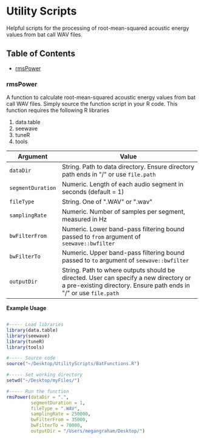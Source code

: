 # Utility Scripts
Helpful scripts for the processing of root-mean-squared acoustic energy values from bat call WAV files.

## Table of Contents
-  [rmsPower](#rmsPower)


### rmsPower
A function to calculate root-mean-squared acoustic energy values from bat call WAV files. Simply source the function script in your R code. This function requires the following R libraries

1. data.table 
2. seewave
3. tuneR
4. tools

|Argument|Value|
|--------|-----|
|`dataDir`|String. Path to data directory. Ensure directory path ends in "/" or use `file.path`|
|`segmentDuration`|Numeric. Length of each audio segment in seconds (default = 1)|
|`fileType`|String. One of ".WAV" or ".wav"|
|`samplingRate`|Numeric. Number of samples per segment, measured in Hz|
|`bwFilterFrom`|Numeric. Lower band-pass filtering bound passed to `from` argument of `seewave::bwfilter`|
|`bwFilterTo`|Numeric. Upper band-pass filtering bound passed to `to` argument of `seewave::bwfilter`|
|`outputDir`|String. Path to where outputs should be directed. User can specify a new directory or a pre-existing directory. Ensure path ends in "/" or use `file.path`|


**Example Usage**

```r

#----- Load libraries
library(data.table)
library(seewave)
library(tuneR)
library(tools)

#----- Source code
source("~/Desktop/UtilityScripts/BatFunctions.R")

#----- Set working directory
setwd("~/Desktop/myFiles/")

#----- Run the function
rmsPower(dataDir = ".",
         segmentDuration = 1,
         fileType = ".WAV",
         samplingRate = 250000,
         bwFilterFrom = 35000, 
         bwFilterTo = 70000,
         outputDir = "/Users/megangraham/Desktop/")
```




